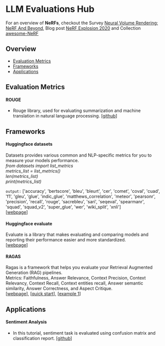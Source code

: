 # LLM Evaluations Hub

<p>
For an overview of <strong>NeRFs</strong>, checkout the Survey 
<a href="https://example.com">Neural Volume Rendering: NeRF And Beyond</a>, Blog post 
<a href="https://example.com">NeRF Explosion 2020</a> 
and Collection 
<a href="https://example.com">awesome-NeRF</a>
</p>
        

<h2 class="section-title">Overview</h2>
<ul>
<li><a href="#metric">Evaluation Metrics</a></li>
<li><a href="#framework">Frameworks</a></li>
<li><a href="#application">Applications</a></li>
</ul>
        
<div id="metric" class="section">
<h2 class="section-title">Evaluation Metrics</h2>
<h4>ROUGE</h4>
<ul>
<li>Rouge library, used for evaluating summarization and machine translation in natural language processing.  [<a href="https://github.com/pltrdy/rouge/tree/master">github</a>]</li>
</ul>
        
</div>


<!-- Repeat similar blocks for other sections -->
<div id="framework" class="section">
<h2 class="section-title">Frameworks</h2>
        
<h4>Huggingface datasets</h4>
Datasets provides various common and NLP-specific metrics for you to measure your models performance.<br> 
<i>from datasets import list_metrics<br>
metrics_list = list_metrics()<br>
len(metrics_list)<br>
print(metrics_list)</i>

<code>output:</code> ['accuracy', 'bertscore', 'bleu', 'bleurt', 'cer', 'comet', 'coval', 'cuad', 'f1', 'gleu', 'glue', 'indic_glue', 'matthews_correlation', 'meteor', 'pearsonr', 'precision', 'recall', 'rouge', 'sacrebleu', 'sari', 'seqeval', 'spearmanr', 'squad', 'squad_v2', 'super_glue', 'wer', 'wiki_split', 'xnli']
<br>
[<a href="https://huggingface.co/docs/datasets/metrics">webpage</a>]

<h4>Huggingface evaluate</h4>
Evaluate is a library that makes evaluating and comparing models and reporting their performance easier and more standardized.<br> 
[<a href="https://pypi.org/project/evaluate/">webpage</a>]
        
<h4>RAGAS</h4>
Ragas is a framework that helps you evaluate your Retrieval Augmented Generation (RAG) pipelines.<br> 
Metrics: Faithfulness, Answer Relevance, Context Precision, Context Relevancy, Context Recall, Context entities recall, Answer semantic similarity, Answer Correctness, and Aspect Critique. <br>
[<a href="https://docs.ragas.io/en/stable/index.html">webpage</a>], [<a href="https://github.com/rajshah4/LLM-Evaluation/blob/main/ragas_quickstart.ipynb">quick start</a>], [<a href="https://colab.research.google.com/drive/1vWeJBXdFEObuihO7Z8ui2CAYkdHQORqo?usp=sharing#scrollTo=Q3fIJM8ebasA">example 1</a>]
<!-- Content for SLAM -->
</div>

<div id="application" class="section">
<h2 class="section-title">Applications</h2>
<h4>Sentiment Analysis</h4>
<ul>
<li>In this tutorial, sentiment task is evaluated using confusion matrix and classification report.  [<a href="https://github.com/rajshah4/LLM-Evaluation/blob/main/Sentiment_LLM.ipynb">github</a>]</li>
</ul>

</div>
